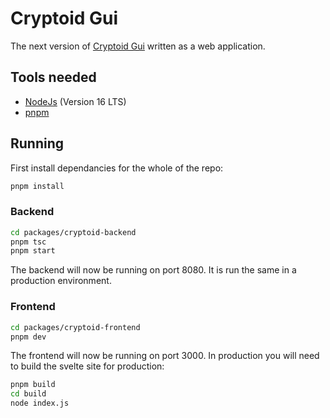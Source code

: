 # Cryptoid Gui
The next version of [Cryptoid Gui](https://github.com/LeedsRaspJam/Cryptoid-Python) written as a web application.

## Tools needed

- [NodeJs](https://nodejs.org/en/) (Version 16 LTS)
- [pnpm](https://pnpm.io/installation)

## Running

First install dependancies for the whole of the repo: 
```bash 
pnpm install
```

### Backend

```bash
cd packages/cryptoid-backend
pnpm tsc
pnpm start
```

The backend will now be running on port 8080. It is run the same in a production environment.

### Frontend

```bash 
cd packages/cryptoid-frontend
pnpm dev
```

The frontend will now be running on port 3000. In production you will need to build the svelte site for production:
```bash
pnpm build
cd build
node index.js
```
